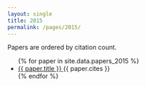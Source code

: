 ```yaml
---
layout: single
title: 2015
permalink: /pages/2015/
---
```


<span>Papers are ordered by citation count.</span>

<ul>
    {% for paper in site.data.papers_2015 %}
      <li>
        <a href="{{ paper.url }}">
            {{ paper.title }}
        </a> {{ paper.cites }}
      </li>
    {% endfor %}
</ul>

